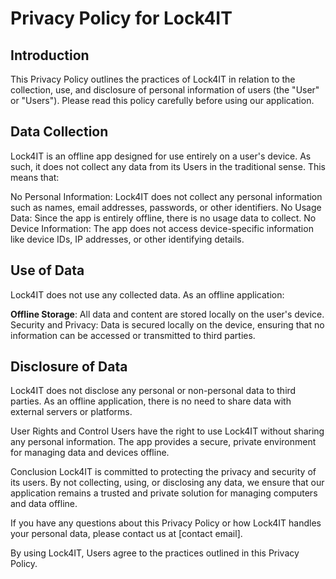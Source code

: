 # Privacy Policy for Lock4IT

## Introduction

This Privacy Policy outlines the practices of Lock4IT in relation to the collection, use, and disclosure of personal information of users (the "User" or "Users"). Please read this policy carefully before using our application.

## Data Collection

Lock4IT is an offline app designed for use entirely on a user's device. As such, it does not collect any data from its Users in the traditional sense. This means that:

No Personal Information: Lock4IT does not collect any personal information such as names, email addresses, passwords, or other identifiers.
No Usage Data: Since the app is entirely offline, there is no usage data to collect.
No Device Information: The app does not access device-specific information like device IDs, IP addresses, or other identifying details.

## Use of Data

Lock4IT does not use any collected data. As an offline application:

**Offline Storage**: All data and content are stored locally on the user's device.
Security and Privacy: Data is secured locally on the device, ensuring that no information can be accessed or transmitted to third parties.

## Disclosure of Data

Lock4IT does not disclose any personal or non-personal data to third parties. As an offline application, there is no need to share data with external servers or platforms.

User Rights and Control
Users have the right to use Lock4IT without sharing any personal information. The app provides a secure, private environment for managing data and devices offline.

Conclusion
Lock4IT is committed to protecting the privacy and security of its users. By not collecting, using, or disclosing any data, we ensure that our application remains a trusted and private solution for managing computers and data offline.

If you have any questions about this Privacy Policy or how Lock4IT handles your personal data, please contact us at [contact email].

By using Lock4IT, Users agree to the practices outlined in this Privacy Policy.
